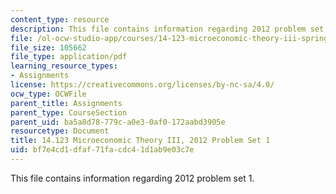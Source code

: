 ```yaml
---
content_type: resource
description: This file contains information regarding 2012 problem set 1.
file: /ol-ocw-studio-app/courses/14-123-microeconomic-theory-iii-spring-2015/bf7e4cd1dfaf71facdc41d1ab9e03c7e_MIT14_123S15_PSet_1_12.pdf
file_size: 105662
file_type: application/pdf
learning_resource_types:
- Assignments
license: https://creativecommons.org/licenses/by-nc-sa/4.0/
ocw_type: OCWFile
parent_title: Assignments
parent_type: CourseSection
parent_uid: ba5a8d78-779c-a0e3-0af0-172aabd3905e
resourcetype: Document
title: 14.123 Microeconomic Theory III, 2012 Problem Set 1
uid: bf7e4cd1-dfaf-71fa-cdc4-1d1ab9e03c7e
---
```

This file contains information regarding 2012 problem set 1.